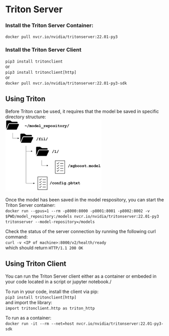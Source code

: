 # Triton Server

### Install the Triton Server Container:
`docker pull nvcr.io/nvidia/tritonserver:22.01-py3`

### Install the Triton Server Client
`pip3 install tritonclient`\
  or\
`pip3 install tritonclient[http]`\
  or\
`docker pull nvcr.io/nvidia/tritonserver:22.01-py3-sdk`

## Using Triton
Before Triton can be used, it requires that the model be saved in specific directory structure:\
<img src="https://github.com/JustinBurg/triton_server/blob/main/triton_model_repository_layout.png" width="300">

Once the model has been saved in the model respository, you can start the Triton Server container:\
`docker run --gpus=1 --rm -p8000:8000 -p8001:8001 -p8002:8002 -v $PWD/model_repository:/models nvcr.io/nvidia/tritonserver:22.01-py3 tritonserver --model-repository=/models`

Check the status of the server connection by running the following curl command:\
`curl -v <IP of machine>:8000/v2/health/ready`\
which should return `HTTP/1.1 200 OK`

## Using Triton Client
You can run the Triton Server client either as a container or embeded in your code located in a script or jupyter notebook./ 

To run in your code, install the client via pip:\
`pip3 install tritonclient[http]`\
and import the library:\
`import tritonclient.http as triton_http`

To run as a container:\
`docker run -it --rm --net=host nvcr.io/nvidia/tritonserver:22.01-py3-sdk`
